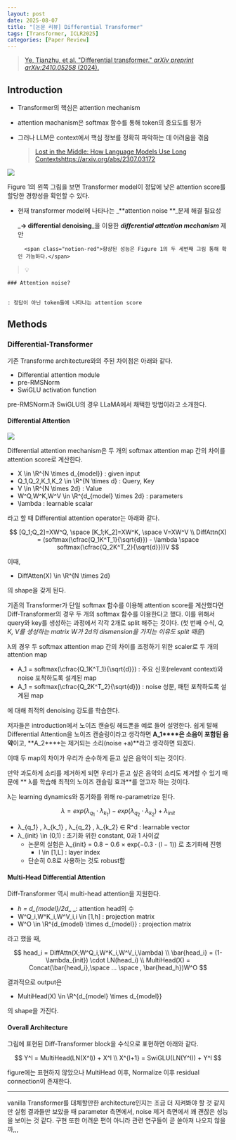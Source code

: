 ```yaml
---
layout: post
date: 2025-08-07
title: "[논문 리뷰] Differential Transformer"
tags: [Transformer, ICLR2025]
categories: [Paper Review]
---
```


> [Ye, Tianzhu, et al. "Differential transformer." ](https://arxiv.org/abs/2410.05258)[_arXiv preprint arXiv:2410.05258_](https://arxiv.org/abs/2410.05258)[ (2024).](https://arxiv.org/abs/2410.05258)



## Introduction

- Transformer의 핵심은 attention mechanism
- attention machanism은 softmax 함수를 통해 token의 중요도를 평가
- 그러나 LLM은 context에서 핵심 정보를 정확히 파악하는 데 어려움을 겪음

	> [Lost in the Middle: How Language Models Use Long Contextshttps://arxiv.org/abs/2307.03172](https://arxiv.org/abs/2307.03172)


![](https://prod-files-secure.s3.us-west-2.amazonaws.com/542b861c-36a8-4051-84e5-8804b6728dba/9083ea56-691a-4752-ae26-47f403431ac8/image.png?X-Amz-Algorithm=AWS4-HMAC-SHA256&X-Amz-Content-Sha256=UNSIGNED-PAYLOAD&X-Amz-Credential=ASIAZI2LB466RGERT5IS%2F20250903%2Fus-west-2%2Fs3%2Faws4_request&X-Amz-Date=20250903T080114Z&X-Amz-Expires=3600&X-Amz-Security-Token=IQoJb3JpZ2luX2VjENj%2F%2F%2F%2F%2F%2F%2F%2F%2F%2FwEaCXVzLXdlc3QtMiJHMEUCIA8qIY49K29EqupgI%2BCh6rJOuP%2FeC%2FKkafDWTEhGUJlfAiEA1%2B78gpiMJIEtAAUSEdBpQcZzna9TqsVFH0BxyID4xxQq%2FwMIQRAAGgw2Mzc0MjMxODM4MDUiDHOosWFZX9d07B1PfircA%2BJDB%2B9030UPi%2FRuFQri0tfBFgfg37eZyIj61Spdi0ZPuX6xOFfiA5%2BBfKaPS6jaGPr5%2FVhUDq7kItaHF%2FC4DmjA9vu3PV%2BscwjHaj3T06eErKJ80VhqJw%2BzJ4zWT%2FaiDl9T%2BBWrTrdYoaNHNcH0mT%2FuH1K2l%2BfWUxlb4KtI76B9U1Woz2V%2BKPZl4AWL1YTxmodSoT%2BvqFDZ7oW1yAWuZpaPJ%2B49iJHnMXBDn0VXBs7NcpO0IicycZciPj8m4Achb4qG5040vX02xzIg6AlDAJbghFFDu3ZkrwBBK%2FYUUo6HdCedFiMeHPiFFyWPELx66eStQlhIh3bJTeFYm6Gxvxntxd4GY6fHyfp15WoaY8CAIg19jq1iTrDbJEc%2BsXg4F5CKkm5cVujaPmfM7ZU1H1OPk9Gg%2Bn8OJyP0cNjNTi%2BSBGwp5JrHq03TmTMVexNyRQVn6NKRG1XRI79TyyvVlPzf%2Bs66KT5NYVbRIULzGOXrr0HfrgLPb7U%2F6ACZiNk%2FpfMA2WSbIfZpK%2FLqkbKdubk1kUVDL3esEivF%2BJpEvMmaqvq3%2BptBXeNSBem0M2jOg0c2FuUvOj9ktp07qODtbKX7AIhIQnAJgWqPenfrFBbptYb5NrxS89qxG2%2FiMKzh38UGOqUB3KrJ%2BogqYb%2FX9T7FHt7RBSqW33CDBlvsQ%2BkHJzrLWxe%2FE8FYId48W2muZa9Mg0oqrTtojA10NuOhkozPkoPGBflRPDThKACGXQyFz10vpa%2BYO9UrIufsWliIvfw%2FacnO4AtKb93UrhgEG4guorSKOjfEy6REnrQc2SI6Zheg56pbNKJl17RiAYRsUPg6%2ByY7vrJHNMft5oLPzHmtqxANibuph9fN&X-Amz-Signature=3519b683aaec8953c998ae3c94f91c6eaeaeb01280505eb3d8e7004173834cd6&X-Amz-SignedHeaders=host&x-amz-checksum-mode=ENABLED&x-id=GetObject)


Figure 1의 왼쪽 그림을 보면 Transformer model이 정답에 낮은 attention score를 할당한 경향성을 확인할 수 있다.

- 현재 transformer model에 나타나는 _**attention noise **_문제 해결 필요성

	_**→ differential denoising**_을 이용한 _**differential attention mechanism**_ 제안


		<span class="notion-red">향상된 성능은 Figure 1의 두 세번째 그림 통해 확인 가능하다.</span>


> 💡 


	### Attention noise?


	: 정답이 아닌 token들에 나타나는 attention score



## Methods



### Differential-Transformer


기존 Transforme architecture와의 주된 차이점은 아래와 같다.

- Differential attention module
- pre-RMSNorm
- SwiGLU activation function

pre-RMSNorm과 SwiGLU의 경우 LLaMA에서 채택한 방법이라고 소개한다.



#### Differential Attention


![](https://prod-files-secure.s3.us-west-2.amazonaws.com/542b861c-36a8-4051-84e5-8804b6728dba/116d70b2-1963-4810-9167-f4c7d8a06e8f/image.png?X-Amz-Algorithm=AWS4-HMAC-SHA256&X-Amz-Content-Sha256=UNSIGNED-PAYLOAD&X-Amz-Credential=ASIAZI2LB466RGERT5IS%2F20250903%2Fus-west-2%2Fs3%2Faws4_request&X-Amz-Date=20250903T080114Z&X-Amz-Expires=3600&X-Amz-Security-Token=IQoJb3JpZ2luX2VjENj%2F%2F%2F%2F%2F%2F%2F%2F%2F%2FwEaCXVzLXdlc3QtMiJHMEUCIA8qIY49K29EqupgI%2BCh6rJOuP%2FeC%2FKkafDWTEhGUJlfAiEA1%2B78gpiMJIEtAAUSEdBpQcZzna9TqsVFH0BxyID4xxQq%2FwMIQRAAGgw2Mzc0MjMxODM4MDUiDHOosWFZX9d07B1PfircA%2BJDB%2B9030UPi%2FRuFQri0tfBFgfg37eZyIj61Spdi0ZPuX6xOFfiA5%2BBfKaPS6jaGPr5%2FVhUDq7kItaHF%2FC4DmjA9vu3PV%2BscwjHaj3T06eErKJ80VhqJw%2BzJ4zWT%2FaiDl9T%2BBWrTrdYoaNHNcH0mT%2FuH1K2l%2BfWUxlb4KtI76B9U1Woz2V%2BKPZl4AWL1YTxmodSoT%2BvqFDZ7oW1yAWuZpaPJ%2B49iJHnMXBDn0VXBs7NcpO0IicycZciPj8m4Achb4qG5040vX02xzIg6AlDAJbghFFDu3ZkrwBBK%2FYUUo6HdCedFiMeHPiFFyWPELx66eStQlhIh3bJTeFYm6Gxvxntxd4GY6fHyfp15WoaY8CAIg19jq1iTrDbJEc%2BsXg4F5CKkm5cVujaPmfM7ZU1H1OPk9Gg%2Bn8OJyP0cNjNTi%2BSBGwp5JrHq03TmTMVexNyRQVn6NKRG1XRI79TyyvVlPzf%2Bs66KT5NYVbRIULzGOXrr0HfrgLPb7U%2F6ACZiNk%2FpfMA2WSbIfZpK%2FLqkbKdubk1kUVDL3esEivF%2BJpEvMmaqvq3%2BptBXeNSBem0M2jOg0c2FuUvOj9ktp07qODtbKX7AIhIQnAJgWqPenfrFBbptYb5NrxS89qxG2%2FiMKzh38UGOqUB3KrJ%2BogqYb%2FX9T7FHt7RBSqW33CDBlvsQ%2BkHJzrLWxe%2FE8FYId48W2muZa9Mg0oqrTtojA10NuOhkozPkoPGBflRPDThKACGXQyFz10vpa%2BYO9UrIufsWliIvfw%2FacnO4AtKb93UrhgEG4guorSKOjfEy6REnrQc2SI6Zheg56pbNKJl17RiAYRsUPg6%2ByY7vrJHNMft5oLPzHmtqxANibuph9fN&X-Amz-Signature=4f8a50777e0264287f09929faf4f0169a12e8817927bca22143b074ee6102d6d&X-Amz-SignedHeaders=host&x-amz-checksum-mode=ENABLED&x-id=GetObject)


Differential attention mechanism은 두 개의 softmax attention map 간의 차이를 attention score로 계산한다.

- X \in \R^{N \times d\_{model}} : given input
- Q\_1,Q\_2,K\_1,K\_2 \in \R^{N \times d} : Query, Key
- V \in \R^{N \times 2d} : Value
- W^Q,W^K,W^V \in \R^{d\_{model} \times 2d} : parameters
- \lambda : learnable scalar

라고 할 때 Differential attention operator는 아래와 같다.


$$
[Q_1;Q_2]=XW^Q, \space [K_1;K_2]=XW^K, \space V=XW^V \\
DiffAttn(X) = (softmax(\cfrac{Q_1K^T_1}{\sqrt{d}}) - \lambda \space softmax(\cfrac{Q_2K^T_2}{\sqrt{d}}))V
$$


이때,

- DiffAtten(X) \in \R^{N \times 2d}

의 shape을 갖게 된다.


기존의 Transformer가 단일 softmax 함수를 이용해 attention score를 계산했다면 Diff-Transformer의 경우 두 개의 softmax 함수를 이용한다고 했다. 이를 위해서 query와 key를 생성하는 과정에서 각각 2개로 split 해주는 것이다. <span class="notion-red">(첫 번째 수식, </span><span class="notion-red">_Q, K, V를 생성하는 matrix W가 2d의 dismension을 가지는 이유도 split 때문_</span><span class="notion-red">)</span>


 λ의 경우 두 softmax attention map 간의 차이를 조정하기 위한 scaler로 두 개의 attention map

- A\_1 = softmax(\cfrac{Q\_1K^T\_1}{\sqrt{d}}) : 주요 신호(relevant context)와 noise 포착하도록 설계된 map
- A\_1 = softmax(\cfrac{Q\_2K^T\_2}{\sqrt{d}}) : noise 성분, 패턴 포착하도록 설계된 map 

에 대해 최적의 denoising 강도를 학습한다.


저자들은 introduction에서 노이즈 캔슬링 헤드폰을 예로 들어 설명한다. 쉽게 말해 Differential Attention을 노이즈 캔슬링이라고 생각하면 **A\_1****은 소음이 포함된 음악**이고, **A\_2****는 제거되는 소리(noise +a)**라고 생각하면 되겠다. 


이때 두 map의 차이가 우리가 순수하게 듣고 싶은 음악이 되는 것이다. 


만약 과도하게 소리를 제거하게 되면 우리가 듣고 싶은 음악의 소리도 제거할 수 있기 때문에 ** λ를 학습해 최적의 노이즈 캔슬링 효과**를 얻고자 하는 것이다.


λ는 learning dynamics와 동기화를 위해 re-parametrize 된다.


$$
\lambda = exp(\lambda_{q_1} \cdot \lambda_{k_1}) - exp(\lambda_{q_2} \cdot \lambda_{k_2}) + \lambda_{init}
$$

- λ\_{q\_1} , λ\_{k\_1} , λ\_{q\_2} , λ\_{k\_2} ∈ R^d : learnable vector
- λ\_{init} \in (0,1) : 초기화 위한 constant, 0과 1 사이값
	- 논문의 실험은 λ\_{init} = 0.8 − 0.6 × exp(−0.3 · (l − 1)) 로 초기화해 진행
		- l \in [1,L] : layer index
	- 단순히 0.8로 사용하는 것도 robust함


#### **Multi-Head Differential Attention**


Diff-Transformer 역시 multi-head attention을 지원한다.

- _h = d\_{model}/2d__ _: attention head의 수
- W^Q\_i,W^K\_i,W^V\_i,i \in [1,h] : projection matrix
- W^O \in \R^{d\_{model} \times d\_{model}} : projection matrix

라고 했을 때,


$$
head_i = DiffAttn(X;W^Q_i,W^K_i,W^V_i,\lambda) \\
\bar{head_i} = (1-\lambda_{init}) \cdot LN(head_i) \\
MultiHead(X) = Concat(\bar{head_i},\space ... \space , \bar{head_h})W^O
$$


결과적으로 output은

- MultiHead(X) \in \R^{d\_{model} \times d\_{model}}

의 shape을 가진다.



#### Overall Architecture


그림에 표현된 Diff-Transformer block을 수식으로 표현하면 아래와 같다.


$$
Y^l = MultiHead(LN(X^l)) + X^l \\
X^{l+1} = SwiGLU(LN(Y^l)) + Y^l
$$


figure에는 표현하지 않았으나 MultiHead 이후, Normalize 이후 residual connection이 존재한다.


---


vanilla Transformer를 대체할만한 architecture인지는 조금 더 지켜봐야 할 것 같지만 실험 결과들만 보았을 때 parameter 측면에서, noise 제거 측면에서 꽤 괜찮은 성능을 보이는 것 같다. 구현 또한 어려운 편이 아니라 관련 연구들이 곧 쏟아져 나오지 않을까,,,

